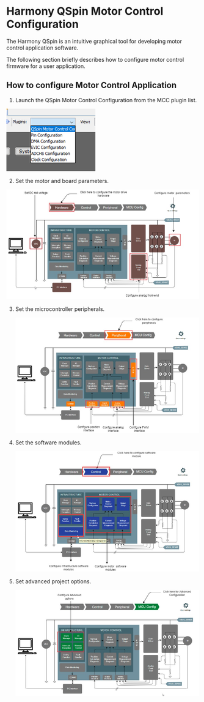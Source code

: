 # Harmony QSpin Motor Control Configuration
The Harmony QSpin is an intuitive graphical tool for developing motor control application software.

The following section briefly describes how to configure motor control firmware for a user application.

## How to configure Motor Control Application
1. Launch the QSpin Motor Control Configuration from the MCC plugin list.    

![launch_qspin](GUID-77E6C1E4-7216-4362-99E1-F90FE6F31FD3-low.png)

2. Set the motor and board parameters.

![launch_qspin](GUID-B1A3D7EF-81C6-45A1-B81E-913C1CFC5423-low.jpg)	

 
3. Set the microcontroller peripherals.        

	![launch_qspin](GUID-7D790CD7-9513-43CC-9B0F-9FCDC6C2DDB6-low.jpg)

4. Set the software modules.   

	![launch_qspin](GUID-F08E06A7-B487-493E-8E91-97024657B243-low.jpg)


5. Set advanced project options.
   

	![launch_qspin](GUID-40698F78-BA2B-46B7-980E-C7F0DE579E88-low.jpg)
